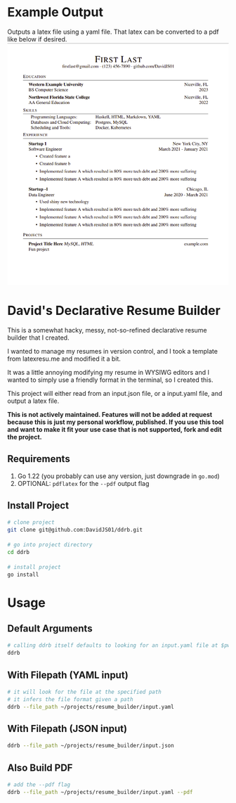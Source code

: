 # Example Output
Outputs a latex file using a yaml file. That latex can be converted to a pdf like below if desired.
![A rendered resume file](assets/example-rendered-resume.png)

# David's Declarative Resume Builder
This is a somewhat hacky, messy, not-so-refined declarative resume builder that I created.

I wanted to manage my resumes in version control, and I took a template from latexresu.me and modified it a bit.

It was a little annoying modifying my resume in WYSIWG editors and I wanted to simply use a friendly format in the terminal, so I created this.

This project will either read from an input.json file, or a input.yaml file, and output a latex file.

**This is not actively maintained. Features will not be added at request because this is just my personal workflow, published. If you use this tool and want to make it fit your use case that is not supported, fork and edit the project.**

## Requirements
1. Go 1.22 (you probably can use any version, just downgrade in `go.mod`)
2. OPTIONAL: `pdflatex` for the `--pdf` output flag

## Install Project
```sh
# clone project
git clone git@github.com:DavidJS01/ddrb.git

# go into project directory
cd ddrb

# install project
go install

```

# Usage
## Default Arguments
```sh
# calling ddrb itself defaults to looking for an input.yaml file at $pwd
ddrb
```

## With Filepath (YAML input)
```sh
# it will look for the file at the specified path
# it infers the file format given a path
ddrb --file_path ~/projects/resume_builder/input.yaml

```

## With Filepath (JSON input)
```sh
ddrb --file_path ~/projects/resume_builder/input.json
```

## Also Build PDF
```sh
# add the --pdf flag
ddrb --file_path ~/projects/resume_builder/input.yaml --pdf
```
